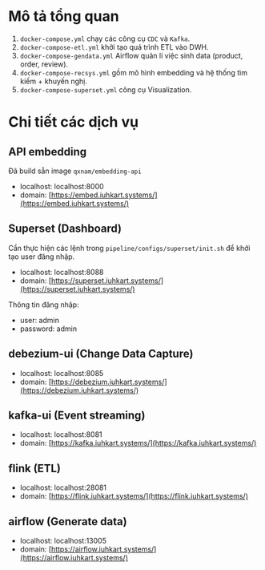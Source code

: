 # Mô tả tổng quan 
1. `docker-compose.yml` chạy các công cụ `CDC` và `Kafka`.
2. `docker-compose-etl.yml` khởi tạo quá trình ETL vào DWH.
3. `docker-compose-gendata.yml` Airflow quản lí việc sinh data (product, order, review).
4. `docker-compose-recsys.yml` gồm mô hình embedding và hệ thống tìm kiếm + khuyến nghị.
5. `docker-compose-superset.yml` công cụ Visualization.

# Chi tiết các dịch vụ
## API embedding
Đã build sẵn image `qxnam/embedding-api`
- localhost: localhost:8000
- domain: [https://embed.iuhkart.systems/](https://embed.iuhkart.systems/)

## Superset (Dashboard)
Cần thực hiện các lệnh trong `pipeline/configs/superset/init.sh` để khởi tạo user đăng nhập.

- localhost: localhost:8088
- domain: [https://superset.iuhkart.systems/](https://superset.iuhkart.systems/)

Thông tin đăng nhập:
- user: admin
- password: admin

## debezium-ui (Change Data Capture)
- localhost: localhost:8085
- domain: [https://debezium.iuhkart.systems/](https://debezium.iuhkart.systems/)

## kafka-ui (Event streaming)
- localhost: localhost:8081
- domain: [https://kafka.iuhkart.systems/](https://kafka.iuhkart.systems/)

## flink (ETL)
- localhost: localhost:28081
- domain: [https://flink.iuhkart.systems/](https://flink.iuhkart.systems/)

## airflow (Generate data)
- localhost: localhost:13005
- domain: [https://airflow.iuhkart.systems/](https://airflow.iuhkart.systems/)

